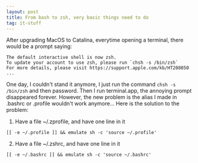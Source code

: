 ```yaml
---
layout: post
title: From bash to zsh, very basic things need to do
tag: it-stuff
---
```


After upgrading MacOS to Catalina, everytime opening a terminal, there would be a prompt saying:

```console
The default interactive shell is now zsh.
To update your account to use zsh, please run `chsh -s /bin/zsh`
For more details, please visit https://support.apple.com/kb/HT208050
...
```

One day, I couldn't stand it anymore, I just run the command `chsh -s /bin/zsh` and then password.
Then I run terminal.app, the annoying prompt disappeared forever.
However, the new problem is the alias I made in .bashrc or .profile wouldn't work anymore...
Here is the solution to the problem:

1. Have a file ~/.zprofile, and have one line in it

```console
[[ -e ~/.profile ]] && emulate sh -c 'source ~/.profile'
```

2. Have a file ~/.zshrc, and have one line in it

```console
[[ -e ~/.bashrc ]] && emulate sh -c 'source ~/.bashrc'
```
